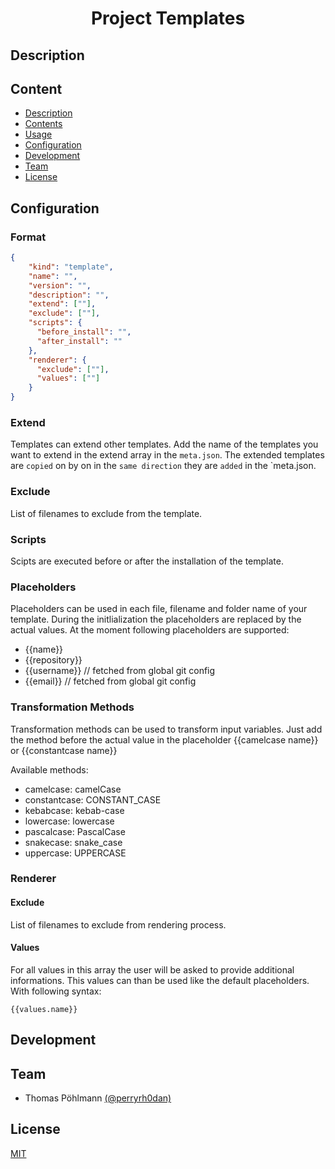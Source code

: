 <h1 align="center">
    Project Templates
</h1>

<h4 align="center">

</h4>

## Description

## Content

- [Description](#description)
- [Contents](#contents)
- [Usage](#usage)
- [Configuration](#configuration)
- [Development](#development)
- [Team](#team)
- [License](#license)

## Configuration

### Format

``` json
{
    "kind": "template",
    "name": "",
    "version": "",
    "description": "",
    "extend": [""],
    "exclude": [""],
    "scripts": {
      "before_install": "",
      "after_install": ""
    },
    "renderer": {
      "exclude": [""], 
      "values": [""]
    }
}
```

### Extend

Templates can extend other templates. Add the name of the templates you want to extend in the extend array in the `meta.json`. The extended templates are `copied` on by on in the `same direction` they are `added` in the `meta.json.

### Exclude

List of filenames to exclude from the template.

### Scripts

Scipts are executed before or after the installation of the template.

### Placeholders

Placeholders can be used in each file, filename and folder name of your template. During the initlialization the placeholders are replaced by the actual values. At the moment following placeholders are supported:
- {{name}}
- {{repository}} 
- {{username}} // fetched from global git config
- {{email}} // fetched from global git config

### Transformation Methods

Transformation methods can be used to transform input variables. Just add the method before the actual value in the placeholder {{camelcase name}} or {{constantcase name}}

Available methods:
- camelcase: camelCase
- constantcase: CONSTANT_CASE
- kebabcase: kebab-case
- lowercase: lowercase
- pascalcase: PascalCase
- snakecase: snake_case
- uppercase: UPPERCASE

### Renderer

#### Exclude

List of filenames to exclude from rendering process.

#### Values

For all values in this array the user will be asked to provide additional informations. 
This values can than be used like the default placeholders. With following syntax:

```
{{values.name}}
```

## Development

## Team

- Thomas Pöhlmann [(@perryrh0dan)](https://github.com/perryrh0dan)

## License

[MIT](https://github.com/perryrh0dan/tmpo/blob/master/license.md)
